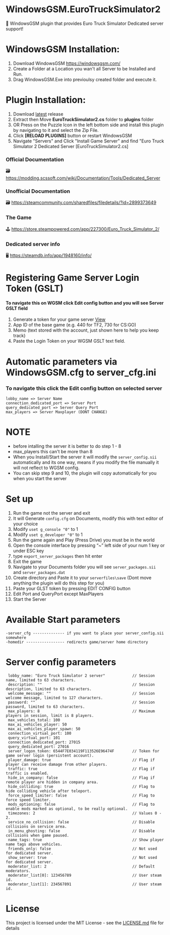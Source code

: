 # WindowsGSM.EuroTruckSimulator2
🧩 WindowsGSM plugin that provides Euro Truck Simulator Dedicated server support!

# WindowsGSM Installation: 
1. Download  WindowsGSM https://windowsgsm.com/ 
2. Create a Folder at a Location you wan't all Server to be Installed and Run.
4. Drag WindowsGSM.Exe into previoulsy created folder and execute it.

# Plugin Installation:
1. Download [latest](https://github.com/ohmcodes/WindowsGSM.EuroTruckSimulator/releases/latest) release
2. Extract then Move **EuroTruckSimulator2.cs** folder to **plugins** folder
3. OR Press on the Puzzle Icon in the left bottom side and install this plugin by navigating to it and select the Zip File.
4. Click **[RELOAD PLUGINS]** button or restart WindowsGSM
5. Navigate "Servers" and Click "Install Game Server" and find "Euro Truck Simulator 2 Dedicated Server [EuroTruckSimulator2.cs]

### Official Documentation
🗃️ https://modding.scssoft.com/wiki/Documentation/Tools/Dedicated_Server

### Unofficial Documentation
🗃️ https://steamcommunity.com/sharedfiles/filedetails/?id=2899373649

### The Game
🕹️ https://store.steampowered.com/app/227300/Euro_Truck_Simulator_2/

### Dedicated server info
🖥️ https://steamdb.info/app/1948160/info/


# Registering Game Server Login Token (GSLT)
#### To navigate this on WGSM click Edit config button and you will see Server GSLT field

1. Generate a token for your game server [View](http://steamcommunity.com/dev/managegameservers) 
2. App ID of the base game (e.g. 440 for TF2, 730 for CS:GO)
3. Memo (text stored with the account, just shown here to help you keep track)
4. Paste the Login Token on your WGSM GSLT text field.

# Automatic parameters via WindowsGSM.cfg to server_cfg.ini
### To navigate this click the Edit config button on selected server
```
lobby_name => Server Name
connection_dedicated_port => Server Port
query_dedicated_port => Server Query Port
max_players => Server Maxplayer (DONT CHANGE)
```

# NOTE
- before intalling the server it is better to do step 1 - 8
- max_players this can't be more than 8 
- When you Install/Start the server it will modify the ```server_config.sii``` automatically and its one way, means if you modify the file manually it will not reflect to WGSM config.
- You can skip step 9 and 10, the plugin will copy automatically for you when you start the server

# Set up
1. Run the game not the server and exit
2. It will Generate ```config.cfg``` on Documents, modify this with text editor of your choice
3. Modify ```uset g_console "0"``` to 1
4. Modify ```uset g_developer "0"``` to 1
5. Run the game again and Play (Press Drive) you must be in the world
6. Open the console interface by pressing “~”  left side of your num 1 key or under ESC key
7. type ```export_server_packages``` then hit enter
8. Exit the game
9. Navigate to your Documents folder you will see ```server_packages.sii``` and ```server_packages.dat``` 
10. Create directory and Paste it to your ```serverfiles\save``` (Dont move anything the plugin will do this step for you)
11. Paste your GLST token by pressing EDIT CONFIG button
12. Edit Port and QueryPort except MaxPlayers
13. Start the Server

# Available Start parameters
```
-server_cfg -------------- if you want to place your server_config.sii somewhere
-homedir ----------------- redirects game/server home directory
```

# Server config parameters
```
 lobby_name: "Euro Truck Simulator 2 server"            // Session name, limited to 63 characters.
 description: ""                                        // Session description, limited to 63 characters.
 welcome_message: ""                                    // Session welcome message, limited to 127 characters.
 password: ""                                           // Session password, limited to 63 characters.
 max_players: 8                                         // Maximum players in session, limit is 8 players.
 max_vehicles_total: 100
 max_ai_vehicles_player: 50
 max_ai_vehicles_player_spawn: 50
 connection_virtual_port: 100
 query_virtual_port: 101
 connection_dedicated_port: 27015
 query_dedicated_port: 27016
 server_logon_token: 6544F7E034119F113526E96474F        // Token for game server login (persistent account).
 player_damage: true                                    // Flag if player can receive damage from other players.
 traffic: true                                          // Flag if traffic is enabled.
 hide_in_company: false                                 // Flag if remote player are hidden in company area.
 hide_colliding: true                                   // Flag to hide colliding vehicle after teleport. 
 force_speed_limiter: false                             // Flag to force speed limiter.
 mods_optioning: false                                  // Flag to enable mods marked as optional, to be really optional.
 timezones: 2                                           // Values 0 - 2.
 service_no_collision: false                            // Disable collisions on service area.
 in_menu_ghosting: false                                // Disable collisions when game paused.
 name_tags: true                                        // Show player name tags above vehicles.
 friends_only: false                                    // Not used for dedicated server.
 show_server: true                                      // Not used for dedicated server.
 moderator_list: 2                                      // Default moderators.
 moderator_list[0]: 123456789                           // User steam id.
 moderator_list[1]: 234567891                           // User steam id.
```

# License
This project is licensed under the MIT License - see the <a href="https://github.com/ohmcodes/WindowsGSM.EuroTruckSimulator/blob/main/LICENSE">LICENSE.md</a> file for details
